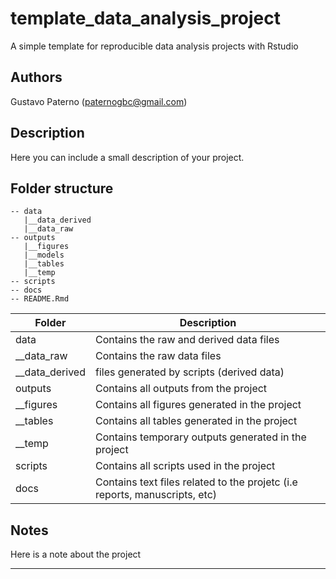 
<!-- README.md is generated from README.Rmd. Please edit that file -->

# template\_data\_analysis\_project

<!-- badges: start -->
<!-- badges: end -->

A simple template for reproducible data analysis projects with Rstudio

## Authors

Gustavo Paterno (<paternogbc@gmail.com>)

## Description

Here you can include a small description of your project.

## Folder structure

    -- data
       |__data_derived
       |__data_raw
    -- outputs
       |__figures
       |__models
       |__tables
       |__temp
    -- scripts
    -- docs
    -- README.Rmd

| Folder            | Description                                                                |
|-------------------|----------------------------------------------------------------------------|
| data              | Contains the raw and derived data files                                    |
| \_\_data\_raw     | Contains the raw data files                                                |
| \_\_data\_derived | files generated by scripts (derived data)                                  |
| outputs           | Contains all outputs from the project                                      |
| \_\_figures       | Contains all figures generated in the project                              |
| \_\_tables        | Contains all tables generated in the project                               |
| \_\_temp          | Contains temporary outputs generated in the project                        |
| scripts           | Contains all scripts used in the project                                   |
| docs              | Contains text files related to the projetc (i.e reports, manuscripts, etc) |

## Notes

Here is a note about the project

------------------------------------------------------------------------
